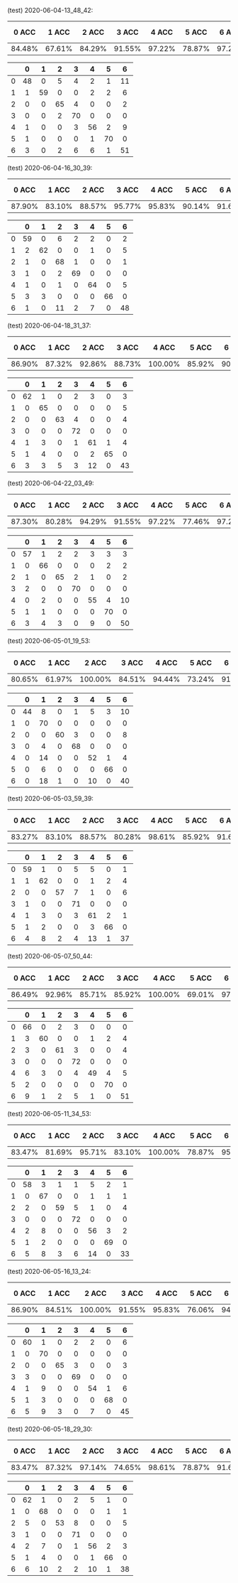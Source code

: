 (test) 2020-06-04-13_48_42:

|0 ACC|1 ACC|2 ACC|3 ACC|4 ACC|5 ACC|6 ACC|Aver Acc|
|:---:|:---:|:---:|:---:|:---:|:---:|:---:|:--:|
|84.48%|67.61%|84.29%|91.55%|97.22%|78.87%|97.22%|73.91%|

| |0|1|2|3|4|5|6|
|:---:|:---:|:---:|:---:|:---:|:---:|:---:|:---:|
|0|48|0|5|4|2|1|11|
|1|1|59|0|0|2|2|6|
|2|0|0|65|4|0|0|2|
|3|0|0|2|70|0|0|0|
|4|1|0|0|3|56|2|9|
|5|1|0|0|0|1|70|0|
|6|3|0|2|6|6|1|51|
(test) 2020-06-04-16_30_39:

|0 ACC|1 ACC|2 ACC|3 ACC|4 ACC|5 ACC|6 ACC|Aver Acc|
|:---:|:---:|:---:|:---:|:---:|:---:|:---:|:--:|
|87.90%|83.10%|88.57%|95.77%|95.83%|90.14%|91.67%|69.57%|

| |0|1|2|3|4|5|6|
|:---:|:---:|:---:|:---:|:---:|:---:|:---:|:---:|
|0|59|0|6|2|2|0|2|
|1|2|62|0|0|1|0|5|
|2|1|0|68|1|0|0|1|
|3|1|0|2|69|0|0|0|
|4|1|0|1|0|64|0|5|
|5|3|3|0|0|0|66|0|
|6|1|0|11|2|7|0|48|
(test) 2020-06-04-18_31_37:

|0 ACC|1 ACC|2 ACC|3 ACC|4 ACC|5 ACC|6 ACC|Aver Acc|
|:---:|:---:|:---:|:---:|:---:|:---:|:---:|:--:|
|86.90%|87.32%|92.86%|88.73%|100.00%|85.92%|90.28%|62.32%|

| |0|1|2|3|4|5|6|
|:---:|:---:|:---:|:---:|:---:|:---:|:---:|:---:|
|0|62|1|0|2|3|0|3|
|1|0|65|0|0|0|0|5|
|2|0|0|63|4|0|0|4|
|3|0|0|0|72|0|0|0|
|4|1|3|0|1|61|1|4|
|5|1|4|0|0|2|65|0|
|6|3|3|5|3|12|0|43|
(test) 2020-06-04-22_03_49:

|0 ACC|1 ACC|2 ACC|3 ACC|4 ACC|5 ACC|6 ACC|Aver Acc|
|:---:|:---:|:---:|:---:|:---:|:---:|:---:|:--:|
|87.30%|80.28%|94.29%|91.55%|97.22%|77.46%|97.22%|72.46%|

| |0|1|2|3|4|5|6|
|:---:|:---:|:---:|:---:|:---:|:---:|:---:|:---:|
|0|57|1|2|2|3|3|3|
|1|0|66|0|0|0|2|2|
|2|1|0|65|2|1|0|2|
|3|2|0|0|70|0|0|0|
|4|0|2|0|0|55|4|10|
|5|1|1|0|0|0|70|0|
|6|3|4|3|0|9|0|50|
(test) 2020-06-05-01_19_53:

|0 ACC|1 ACC|2 ACC|3 ACC|4 ACC|5 ACC|6 ACC|Aver Acc|
|:---:|:---:|:---:|:---:|:---:|:---:|:---:|:--:|
|80.65%|61.97%|100.00%|84.51%|94.44%|73.24%|91.67%|57.97%|

| |0|1|2|3|4|5|6|
|:---:|:---:|:---:|:---:|:---:|:---:|:---:|:---:|
|0|44|8|0|1|5|3|10|
|1|0|70|0|0|0|0|0|
|2|0|0|60|3|0|0|8|
|3|0|4|0|68|0|0|0|
|4|0|14|0|0|52|1|4|
|5|0|6|0|0|0|66|0|
|6|0|18|1|0|10|0|40|
(test) 2020-06-05-03_59_39:

|0 ACC|1 ACC|2 ACC|3 ACC|4 ACC|5 ACC|6 ACC|Aver Acc|
|:---:|:---:|:---:|:---:|:---:|:---:|:---:|:--:|
|83.27%|83.10%|88.57%|80.28%|98.61%|85.92%|91.67%|53.62%|

| |0|1|2|3|4|5|6|
|:---:|:---:|:---:|:---:|:---:|:---:|:---:|:---:|
|0|59|1|0|5|5|0|1|
|1|1|62|0|0|1|2|4|
|2|0|0|57|7|1|0|6|
|3|1|0|0|71|0|0|0|
|4|1|3|0|3|61|2|1|
|5|1|2|0|0|3|66|0|
|6|4|8|2|4|13|1|37|
(test) 2020-06-05-07_50_44:

|0 ACC|1 ACC|2 ACC|3 ACC|4 ACC|5 ACC|6 ACC|Aver Acc|
|:---:|:---:|:---:|:---:|:---:|:---:|:---:|:--:|
|86.49%|92.96%|85.71%|85.92%|100.00%|69.01%|97.22%|73.91%|

| |0|1|2|3|4|5|6|
|:---:|:---:|:---:|:---:|:---:|:---:|:---:|:---:|
|0|66|0|2|3|0|0|0|
|1|3|60|0|0|1|2|4|
|2|3|0|61|3|0|0|4|
|3|0|0|0|72|0|0|0|
|4|6|3|0|4|49|4|5|
|5|2|0|0|0|0|70|0|
|6|9|1|2|5|1|0|51|
(test) 2020-06-05-11_34_53:

|0 ACC|1 ACC|2 ACC|3 ACC|4 ACC|5 ACC|6 ACC|Aver Acc|
|:---:|:---:|:---:|:---:|:---:|:---:|:---:|:--:|
|83.47%|81.69%|95.71%|83.10%|100.00%|78.87%|95.83%|47.83%|

| |0|1|2|3|4|5|6|
|:---:|:---:|:---:|:---:|:---:|:---:|:---:|:---:|
|0|58|3|1|1|5|2|1|
|1|0|67|0|0|1|1|1|
|2|2|0|59|5|1|0|4|
|3|0|0|0|72|0|0|0|
|4|2|8|0|0|56|3|2|
|5|1|2|0|0|0|69|0|
|6|5|8|3|6|14|0|33|
(test) 2020-06-05-16_13_24:

|0 ACC|1 ACC|2 ACC|3 ACC|4 ACC|5 ACC|6 ACC|Aver Acc|
|:---:|:---:|:---:|:---:|:---:|:---:|:---:|:--:|
|86.90%|84.51%|100.00%|91.55%|95.83%|76.06%|94.44%|65.22%|

| |0|1|2|3|4|5|6|
|:---:|:---:|:---:|:---:|:---:|:---:|:---:|:---:|
|0|60|1|0|2|2|0|6|
|1|0|70|0|0|0|0|0|
|2|0|0|65|3|0|0|3|
|3|3|0|0|69|0|0|0|
|4|1|9|0|0|54|1|6|
|5|1|3|0|0|0|68|0|
|6|5|9|3|0|7|0|45|
(test) 2020-06-05-18_29_30:

|0 ACC|1 ACC|2 ACC|3 ACC|4 ACC|5 ACC|6 ACC|Aver Acc|
|:---:|:---:|:---:|:---:|:---:|:---:|:---:|:--:|
|83.47%|87.32%|97.14%|74.65%|98.61%|78.87%|91.67%|55.07%|

| |0|1|2|3|4|5|6|
|:---:|:---:|:---:|:---:|:---:|:---:|:---:|:---:|
|0|62|1|0|2|5|1|0|
|1|0|68|0|0|0|1|1|
|2|5|0|53|8|0|0|5|
|3|1|0|0|71|0|0|0|
|4|2|7|0|1|56|2|3|
|5|1|4|0|0|1|66|0|
|6|6|10|2|2|10|1|38|
